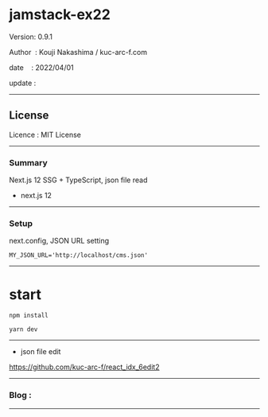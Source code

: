 ﻿# jamstack-ex22

 Version: 0.9.1

 Author  : Kouji Nakashima / kuc-arc-f.com

 date    : 2022/04/01

 update  :

***
## License
Licence : MIT License

***
### Summary

Next.js 12 SSG + TypeScript, json file read 

* next.js 12

***
### Setup

next.config, JSON URL setting

```
MY_JSON_URL='http://localhost/cms.json'
```

***
# start

```
npm install

yarn dev

```



***
* json file edit

https://github.com/kuc-arc-f/react_idx_6edit2


***
### Blog :


***

